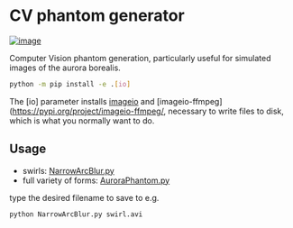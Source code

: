 # CV phantom generator

[![image](https://zenodo.org/badge/31153745.svg)](https://zenodo.org/badge/latestdoi/31153745)

Computer Vision phantom generation, particularly useful for simulated images of the aurora borealis.

```sh
python -m pip install -e .[io]
```

The [io] parameter installs
[imageio](http://imageio.github.io/)
and
[imageio-ffmpeg](https://pypi.org/project/imageio-ffmpeg/,
necessary to write files to disk, which is what you normally want to do.

## Usage

* swirls: [NarrowArcBlur.py](./NarrowArcBlur.py)
* full variety of forms: [AuroraPhantom.py](./AuroraPhantom.py)

type the desired filename to save to e.g.

```sh
python NarrowArcBlur.py swirl.avi
```
